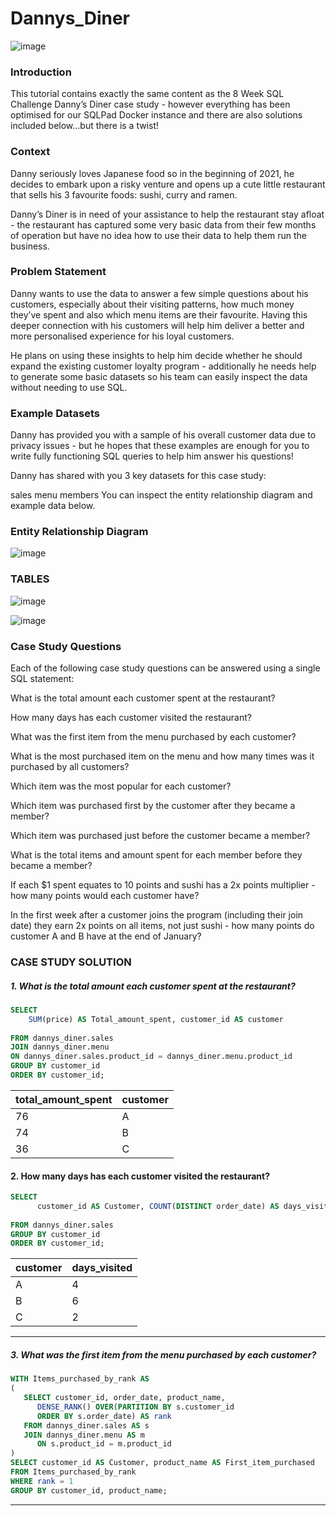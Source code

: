 # Dannys_Diner

![image](https://user-images.githubusercontent.com/89623051/143564498-b99619f0-2e9d-4518-a3f0-e60c7cc2eed7.png)

### Introduction

This tutorial contains exactly the same content as the 8 Week SQL Challenge Danny’s Diner case study - however everything has been optimised for our SQLPad Docker instance and there are also solutions included below…but there is a twist!

### Context

Danny seriously loves Japanese food so in the beginning of 2021, he decides to embark upon a risky venture and opens up a cute little restaurant that sells his 3 favourite foods: sushi, curry and ramen.

Danny’s Diner is in need of your assistance to help the restaurant stay afloat - the restaurant has captured some very basic data from their few months of operation but have no idea how to use their data to help them run the business.

### Problem Statement

Danny wants to use the data to answer a few simple questions about his customers, especially about their visiting patterns, how much money they’ve spent and also which menu items are their favourite. Having this deeper connection with his customers will help him deliver a better and more personalised experience for his loyal customers.

He plans on using these insights to help him decide whether he should expand the existing customer loyalty program - additionally he needs help to generate some basic datasets so his team can easily inspect the data without needing to use SQL.

### Example Datasets

Danny has provided you with a sample of his overall customer data due to privacy issues - but he hopes that these examples are enough for you to write fully functioning SQL queries to help him answer his questions!

Danny has shared with you 3 key datasets for this case study:

sales
menu
members
You can inspect the entity relationship diagram and example data below.

### Entity Relationship Diagram

![image](https://user-images.githubusercontent.com/89623051/143564804-13544558-aa3b-4a9e-89f0-8c47d8f039c6.png)

### TABLES

![image](https://user-images.githubusercontent.com/89623051/143564922-15ca27b7-55e0-40e2-a83f-76ef7f94e7eb.png)

![image](https://user-images.githubusercontent.com/89623051/143565031-48938f68-442c-489e-901e-51ef31d32a2b.png)

### Case Study Questions

Each of the following case study questions can be answered using a single SQL statement:

What is the total amount each customer spent at the restaurant?

How many days has each customer visited the restaurant?

What was the first item from the menu purchased by each customer?

What is the most purchased item on the menu and how many times was it purchased by all customers?

Which item was the most popular for each customer?

Which item was purchased first by the customer after they became a member?

Which item was purchased just before the customer became a member?

What is the total items and amount spent for each member before they became a member?

If each $1 spent equates to 10 points and sushi has a 2x points multiplier - how many points would each customer have?

In the first week after a customer joins the program (including their join date) they earn 2x points on all items, not just sushi - how many points do customer A and B have at the end of January?
### CASE STUDY SOLUTION

##### 1. What is the total amount each customer spent at the restaurant?

```sql
SELECT
  	SUM(price) AS Total_amount_spent, customer_id AS customer
    
FROM dannys_diner.sales
JOIN dannys_diner.menu 
ON dannys_diner.sales.product_id = dannys_diner.menu.product_id
GROUP BY customer_id
ORDER BY customer_id;
```

| total_amount_spent | customer |
| ------------------ | -------- |
| 76                 | A        |
| 74                 | B        |
| 36                 | C        |

#### 2. How many days has each customer visited the restaurant?
```sql
SELECT
  	  customer_id AS Customer, COUNT(DISTINCT order_date) AS days_visited
    
FROM dannys_diner.sales
GROUP BY customer_id
ORDER BY customer_id;
```

| customer | days_visited |
| -------- | ------------ |
| A        | 4            |
| B        | 6            |
| C        | 2            |

---
##### 3. What was the first item from the menu purchased by each customer?
```sql
WITH Items_purchased_by_rank AS
(
   SELECT customer_id, order_date, product_name,
      DENSE_RANK() OVER(PARTITION BY s.customer_id
      ORDER BY s.order_date) AS rank
   FROM dannys_diner.sales AS s
   JOIN dannys_diner.menu AS m
      ON s.product_id = m.product_id
)
SELECT customer_id AS Customer, product_name AS First_item_purchased
FROM Items_purchased_by_rank
WHERE rank = 1
GROUP BY customer_id, product_name;
```


---


